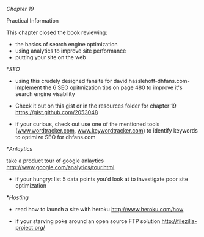 *Chapter 19*

Practical Information

This chapter closed  the book reviewing:

* the basics of search engine optimization
* using analytics to improve site performance
* putting your site on the web

**SEO*
* using this crudely designed fansite for david hasslehoff-dhfans.com- implement the 6 SEO opitmization tips on page 480 to improve it's search engine visability
* Check it out on this gist or in the resources folder for chapter 19
<https://gist.github.com/2053048>

* if your curious, check out use one of the mentioned tools (www.wordtracker.com, www.keywordtracker.com) to identify keywords to optimize SEO for dhfans.com

**Anlaytics*

take a product tour of google anlaytics
<http://www.google.com/analytics/tour.html>

* if your hungry: list 5 data points you'd look at to investigate poor site optimization

**Hosting*
*  read how to launch a site with heroku 
<http://www.heroku.com/how>

* if your starving poke around an open source FTP solution
<http://filezilla-project.org/>